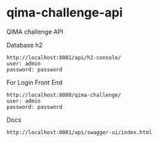 # qima-challenge-api
QIMA challenge API


Database h2

	http://localhost:8081/api/h2-console/
	user: admin
	password: password
	
For Login Front End

	http://localhost:8080/qima-challenge/
	user: admin
	password: password

Docs

	http://localhost:8081/api/swagger-ui/index.html
	

